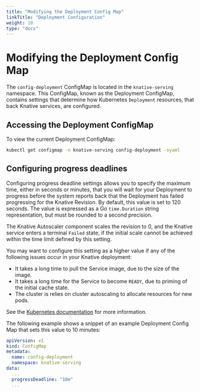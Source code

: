 ```yaml
---
title: "Modifying the Deployment Config Map"
linkTitle: "Deployment Configuration"
weight: 10
type: "docs"
---
```


# Modifying the Deployment Config Map

The `config-deployment` ConfigMap is located in the `knative-serving` namespace.
This ConfigMap, known as the Deployment ConfigMap, contains settings that determine how Kubernetes `Deployment` resources, that back Knative services, are configured.

## Accessing the Deployment ConfigMap

To view the current Deployment ConfigMap:

```bash
kubectl get configmap -n knative-serving config-deployment -oyaml
```

## Configuring progress deadlines

Configuring progress deadline settings allows you to specify the maximum time, either in seconds or minutes, that you will wait for your Deployment to progress before the system reports back that the Deployment has failed progressing for the Knative Revision.
By default, this value is set to 120 seconds.
The value is expressed as a Go `time.Duration` string representation, but must be rounded to a second precision.

The Knative Autoscaler component scales the revision to 0, and the Knative service enters a terminal `Failed` state, if the initial scale cannot be achieved within the time limit defined by this setting.

You may want to configure this setting as a higher value if any of the following issues occur in your Knative deployment:

- It takes a long time to pull the Service image, due to the size of the image.
- It takes a long time for the Service to become `READY`, due to priming of the initial cache state.
- The cluster is relies on cluster autoscaling to allocate resources for new pods.

See the [Kubernetes documentation](https://kubernetes.io/docs/concepts/workloads/controllers/deployment/#progress-deadline-seconds) for more information.

The following example shows a snippet of an example Deployment Config Map that sets this value to 10 minutes:

```yaml
apiVersion: v1
kind: ConfigMap
metadata:
  name: config-deployment
  namespace: knative-serving
data:
  ...
  progressDeadline: "10m"
  ...
```
